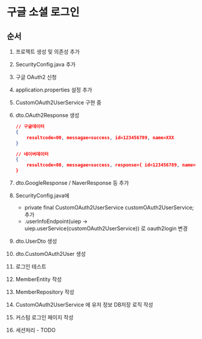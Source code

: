# 구글 소셜 로그인

## 순서
1. 프로젝트 생성 및 의존성 추가
2. SecurityConfig.java 추가
3. 구글 OAuth2 신청
4. application.properties 설정 추가
5. CustomOAuth2UserService 구현 중
6. dto.OAuth2Response 생성

    ```json
    // 구글데이터 
    {
        resultcode=00, messagae=success, id=123456789, name=XXX
    }

    // 네이버데이터 
    { 
        resultcode=00, messagae=success, response={ id=123456789, name=XXX }
    }
    ```

7. dto.GoogleResponse / NaverResponse 등 추가
8. SecurityConfig.java에
    - private final CustomOAuth2UserService customOAuth2UserService; 추가
    - .userInfoEndpoint(uiep -> uiep.userService(customOAuth2UserService)) 로 oauth2login 변경


9. dto.UserDto 생성
10. dto.CustomOAuth2User 생성
11. 로그인 테스트
12. MemberEntity 작성
13. MemberRepository 작성
14. CustomOAuth2UserService 에 유저 정보 DB저장 로직 작성

15. 커스텀 로그인 페이지 작성

16. 세션처리 - TODO